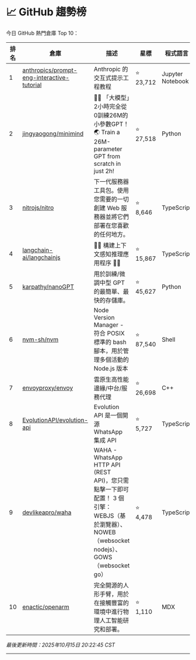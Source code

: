 # 📈 GitHub 趨勢榜

今日 GitHub 熱門倉庫 Top 10：

| 排名 | 倉庫 | 描述 | 星標 | 程式語言 |
|-----|------|------|------|----------|
| 1 | [anthropics/prompt-eng-interactive-tutorial](https://github.com/anthropics/prompt-eng-interactive-tutorial) | Anthropic 的交互式提示工程教程 | ⭐ 23,712 | Jupyter Notebook |
| 2 | [jingyaogong/minimind](https://github.com/jingyaogong/minimind) | 🚀🚀 「大模型」2小時完全從0訓練26M的小參數GPT！ 🌏 Train a 26M-parameter GPT from scratch in just 2h! | ⭐ 27,518 | Python |
| 3 | [nitrojs/nitro](https://github.com/nitrojs/nitro) | 下一代服務器工具包。使用您需要的一切創建 Web 服務器並將它們部署在您喜歡的任何地方。 | ⭐ 8,646 | TypeScript |
| 4 | [langchain-ai/langchainjs](https://github.com/langchain-ai/langchainjs) | 🦜🔗 構建上下文感知推理應用程序 🦜🔗 | ⭐ 15,867 | TypeScript |
| 5 | [karpathy/nanoGPT](https://github.com/karpathy/nanoGPT) | 用於訓練/微調中型 GPT 的最簡單、最快的存儲庫。 | ⭐ 45,627 | Python |
| 6 | [nvm-sh/nvm](https://github.com/nvm-sh/nvm) | Node Version Manager - 符合 POSIX 標準的 bash 腳本，用於管理多個活動的 Node.js 版本 | ⭐ 87,540 | Shell |
| 7 | [envoyproxy/envoy](https://github.com/envoyproxy/envoy) | 雲原生高性能邊緣/中台/服務代理 | ⭐ 26,698 | C++ |
| 8 | [EvolutionAPI/evolution-api](https://github.com/EvolutionAPI/evolution-api) | Evolution API 是一個開源 WhatsApp 集成 API | ⭐ 5,727 | TypeScript |
| 9 | [devlikeapro/waha](https://github.com/devlikeapro/waha) | WAHA - WhatsApp HTTP API (REST API)，您只需點擊一下即可配置！ 3 個引擎：WEBJS（基於瀏覽器）、NOWEB（websocket nodejs）、GOWS（websocket go） | ⭐ 4,478 | TypeScript |
| 10 | [enactic/openarm](https://github.com/enactic/openarm) | 完全開源的人形手臂，用於在接觸豐富的環境中進行物理人工智能研究和部署。 | ⭐ 1,110 | MDX |

*最後更新時間：2025年10月15日 20:22:45 CST*

---
